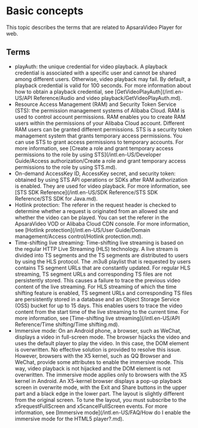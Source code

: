 # Basic concepts

This topic describes the terms that are related to ApsaraVideo Player for web.

## Terms

-   playAuth: the unique credential for video playback. A playback credential is associated with a specific user and cannot be shared among different users. Otherwise, video playback may fail. By default, a playback credential is valid for 100 seconds. For more information about how to obtain a playback credential, see [GetVideoPlayAuth](/intl.en-US/API Reference/Audio and video playback/GetVideoPlayAuth.md).
-   Resource Access Management \(RAM\) and Security Token Service \(STS\): the permission management systems of Alibaba Cloud. RAM is used to control account permissions. RAM enables you to create RAM users within the permissions of your Alibaba Cloud account. Different RAM users can be granted different permissions. STS is a security token management system that grants temporary access permissions. You can use STS to grant access permissions to temporary accounts. For more information, see [Create a role and grant temporary access permissions to the role by using STS](/intl.en-US/Developer Guide/Access authorization/Create a role and grant temporary access permissions to the role by using STS.md).
-   On-demand AccessKey ID, AccessKey secret, and security token: obtained by using STS API operations or SDKs after RAM authorization is enabled. They are used for video playback. For more information, see [STS SDK Reference](/intl.en-US/SDK Reference/STS SDK Reference/STS SDK for Java.md).
-   Hotlink protection: The referer in the request header is checked to determine whether a request is originated from an allowed site and whether the video can be played. You can set the referer in the ApsaraVideo VOD or Alibaba Cloud CDN console. For more information, see [Hotlink protection](/intl.en-US/User Guide/Domain management/Access control/Hotlink protection.md).
-   Time-shifting live streaming: Time-shifting live streaming is based on the regular HTTP Live Streaming \(HLS\) technology. A live stream is divided into TS segments and the TS segments are distributed to users by using the HLS protocol. The .m3u8 playlist that is requested by users contains TS segment URLs that are constantly updated. For regular HLS streaming, TS segment URLs and corresponding TS files are not persistently stored. This causes a failure to trace the previous video content of the live streaming. For HLS streaming of which the time shifting feature is enabled, TS segment URLs and corresponding TS files are persistently stored in a database and an Object Storage Service \(OSS\) bucket for up to 15 days. This enables users to trace the video content from the start time of the live streaming to the current time. For more information, see [Time-shifting live streaming](/intl.en-US/API Reference/Time shifting/Time shifting.md).
-   Immersive mode: On an Android phone, a browser, such as WeChat, displays a video in full-screen mode. The browser hijacks the video and uses the default player to play the video. In this case, the DOM element is overwritten. No effective solution is provided to resolve this issue. However, browsers with the X5 kernel, such as QQ Browser and WeChat, provide some attributes to enable the immersive mode. This way, video playback is not hijacked and the DOM element is not overwritten. The immersive mode applies only to browsers with the X5 kernel in Android. An X5-kernel browser displays a pop-up playback screen in overwrite mode, with the Exit and Share buttons in the upper part and a black edge in the lower part. The layout is slightly different from the original screen. To tune the layout, you must subscribe to the x5requestFullScreen and x5cancelFullScreen events. For more information, see [Immersive mode](/intl.en-US/FAQ/How do I enable the immersive mode for the HTML5 player?.md).

